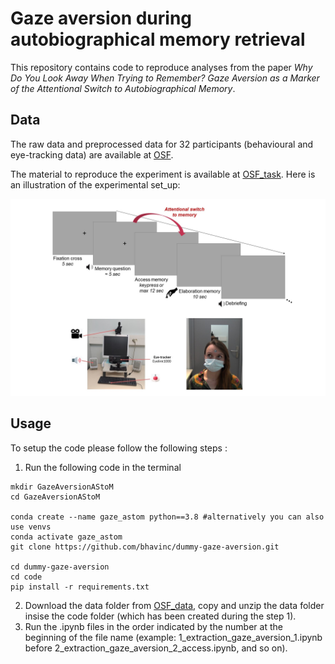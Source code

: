# Gaze aversion during autobiographical memory retrieval


This repository contains code to reproduce analyses from the paper *Why Do You Look Away When Trying to Remember? Gaze Aversion as a Marker of the Attentional Switch to Autobiographical Memory*.

## Data
The raw data and preprocessed data for 32 participants (behavioural and eye-tracking data) are available at [OSF](https://osf.io/pbvmq/?view_only=1ca772dbe1404177ba37200deeb24d1b).

The material to reproduce the experiment is available at [OSF_task](https://osf.io/pbvmq/files/osfstorage?view_only=1ca772dbe1404177ba37200deeb24d1b).
Here is an illustration of the experimental set_up:
<!-- ![Sample figure](./images/set_up.jpg) -->
<p align='center'><img src="./images/set_up.jpg" width="700"></p>


## Usage
To setup the code please follow the following steps : 
1) Run the following code in the terminal
```
mkdir GazeAversionAStoM 
cd GazeAversionAStoM

conda create --name gaze_astom python==3.8 #alternatively you can also use venvs
conda activate gaze_astom
git clone https://github.com/bhavinc/dummy-gaze-aversion.git

cd dummy-gaze-aversion
cd code
pip install -r requirements.txt 
```
2) Download the data folder from [OSF_data](https://osf.io/pbvmq/files/osfstorage?view_only=1ca772dbe1404177ba37200deeb24d1b), copy and unzip the data folder insise the code folder (which has been created during the step 1).
3) Run the .ipynb files in the order indicated by the number at the beginning of the file name (example: 1_extraction_gaze_aversion_1.ipynb before 2_extraction_gaze_aversion_2_access.ipynb, and so on).
